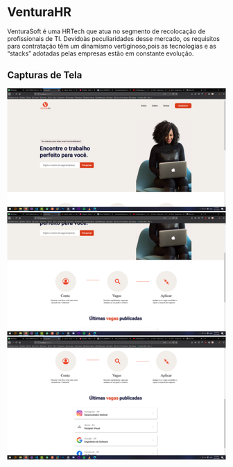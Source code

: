 # VenturaHR
VenturaSoft é uma HRTech que atua no segmento de recolocação de profissionais de TI. Devidoàs peculiaridades desse mercado, 
os requisitos para contratação têm um dinamismo vertiginoso,pois as tecnologias e as “stacks” adotadas pelas empresas estão em constante evolução.

## Capturas de Tela
<img src="/images/venturahr1.png" width="700">
<img src="/images/venturahr2.png" width="700">
<img src="/images/venturahr3.png" width="700">
